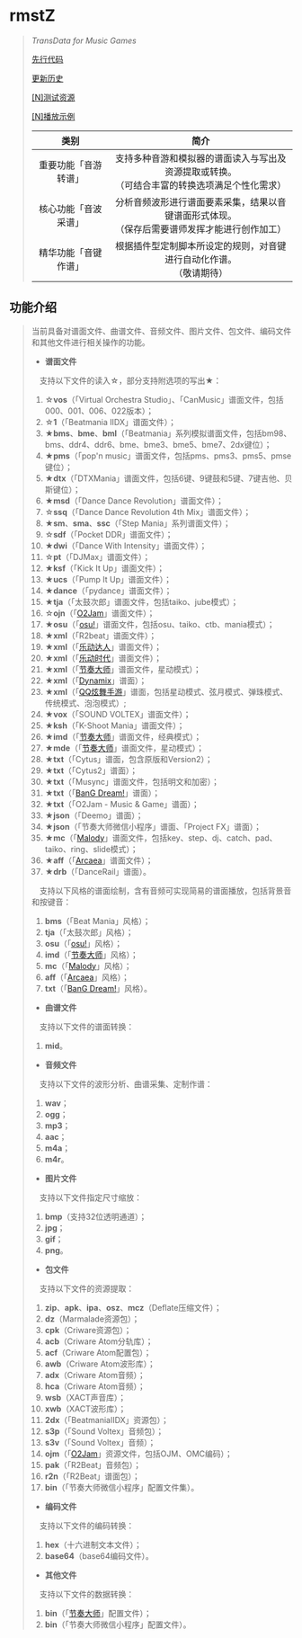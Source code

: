 # rmstZ
>*TransData for Music Games*
>
>[先行代码](EARLYCODE.md)
>
>[更新历史](WHATSNEW.md)
>
>[[N]测试资源](https://www.jianguoyun.com/p/DctV8o4Qitn5Bxi2x-AD)
>
>[[N]播放示例](https://www.jianguoyun.com/p/DYDEAR4Qitn5BxjwtYMD)
> 
> 类别|简介
> :-:|:-:
> 重要功能「音游转谱」|支持多种音游和模拟器的谱面读入与写出及资源提取或转换。<br>（可结合丰富的转换选项满足个性化需求）
> 核心功能「音波采谱」|分析音频波形进行谱面要素采集，结果以音键谱面形式体现。<br>（保存后需要谱师发挥才能进行创作加工）
> 精华功能「音键作谱」|根据插件型定制脚本所设定的规则，对音键进行自动化作谱。<br>（敬请期待）

## 功能介绍
>当前具备对谱面文件、曲谱文件、音频文件、图片文件、包文件、编码文件和其他文件进行相关操作的功能。
>
>* **谱面文件**
>
>　支持以下文件的读入☆，部分支持附选项的写出★：
>1. ☆**vos**（「Virtual Orchestra Studio」、「CanMusic」谱面文件，包括000、001、006、022版本）；
>2. ☆**1**（「Beatmania IIDX」谱面文件）；
>3. ★**bms**、**bme**、**bml**（「Beatmania」系列模拟谱面文件，包括bm98、bms、ddr4、ddr6、bme、bme3、bme5、bme7、2dx键位）；
>4. ★**pms**（「pop'n music」谱面文件，包括pms、pms3、pms5、pmse键位）；
>5. ★**dtx**（「DTXMania」谱面文件，包括6键、9键鼓和5键、7键吉他、贝斯键位）；
>6. ★**msd**（「Dance Dance Revolution」谱面文件）；
>7. ☆**ssq**（「Dance Dance Revolution 4th Mix」谱面文件）；
>8. ★**sm**、**sma**、**ssc**（「Step Mania」系列谱面文件）；
>9. ☆**sdf**（「Pocket DDR」谱面文件）；
>10. ★**dwi**（「Dance With Intensity」谱面文件）；
>11. ☆**pt**（「DJMax」谱面文件）；
>12. ★**ksf**（「Kick It Up」谱面文件）；
>13. ★**ucs**（「Pump It Up」谱面文件）；
>14. ★**dance**（「pydance」谱面文件）；
>15. ★**tja**（「太鼓次郎」谱面文件，包括taiko、jube模式）；
>16. ☆**ojn**（「[O2Jam](http://www.o2jam.com/)」谱面文件）；
>17. ★**osu**（「[osu!](https://osu.ppy.sh/)」谱面文件，包括osu、taiko、ctb、mania模式）；
>18. ★**xml**（「R2beat」谱面文件）；
>19. ★**xml**（「[乐动达人](http://yd2012.redatoms.com/)」谱面文件）；
>20. ★**xml**（「[乐动时代](http://www.ydsd.com/)」谱面文件）；
>21. ★**xml**（「[节奏大师](http://da.qq.com/)」谱面文件，星动模式）；
>22. ★**xml**（「[Dynamix](http://dynamix.c4-cat.com/)」谱面）；
>23. ★**xml**（「[QQ炫舞手游](https://x5m.qq.com/)」谱面，包括星动模式、弦月模式、弹珠模式、传统模式、泡泡模式）;
>24. ★**vox**（「SOUND VOLTEX」谱面文件）；
>25. ★**ksh**（「K-Shoot Mania」谱面文件）；
>26. ★**imd**（「[节奏大师](http://da.qq.com/)」谱面文件，经典模式）；
>27. ★**mde**（「[节奏大师](http://da.qq.com/)」谱面文件，星动模式）；
>28. ★**txt**（「Cytus」谱面，包含原版和Version2）；
>29. ★**txt**（「Cytus2」谱面）；
>30. ★**txt**（「Musync」谱面文件，包括明文和加密）；
>31. ★**txt**（「[BanG Dream!](https://bang-dream.com/)」谱面）；
>32. ★**txt**（「O2Jam - Music & Game」谱面）；
>33. ★**json**（「Deemo」谱面）；
>34. ★**json**（「节奏大师微信小程序」谱面、「Project FX」谱面）；
>35. ★**mc**（「[Malody](http://m.mugzone.net/)」谱面文件，包括key、step、dj、catch、pad、taiko、ring、slide模式）；
>36. ★**aff**（「[Arcaea](https://arcaea.lowiro.com/)」谱面文件）；
>37. ★**drb**（「DanceRail」谱面）。
>
>　支持以下风格的谱面绘制，含有音频可实现简易的谱面播放，包括背景音和按键音：
>1. **bms**（「Beat Mania」风格）；
>2. **tja**（「太鼓次郎」风格）；
>3. **osu**（「[osu!](https://osu.ppy.sh/)」风格）；
>4. **imd**（「[节奏大师](http://da.qq.com/)」风格）；
>5. **mc**（「[Malody](http://m.mugzone.net/)」风格）；
>6. **aff**（「[Arcaea](https://arcaea.lowiro.com/)」风格）；
>7. **txt**（「[BanG Dream!](https://bang-dream.com/)」风格）。
>
>* **曲谱文件**
>
>　支持以下文件的谱面转换：
>1. **mid**。
>
>* **音频文件**
>
>　支持以下文件的波形分析、曲谱采集、定制作谱：
>1. **wav**；
>2. **ogg**；
>3. **mp3**；
>4. **aac**；
>5. **m4a**；
>6. **m4r**。
>
>* **图片文件**
>
>　支持以下文件指定尺寸缩放：
>1. **bmp**（支持32位透明通道）；
>2. **jpg**；
>3. **gif**；
>4. **png**。
>
>* **包文件**
>
>　支持以下文件的资源提取：
>1. **zip**、**apk**、**ipa**、**osz**、**mcz**（Deflate压缩文件）；
>2. **dz**（Marmalade资源包）；
>3. **cpk**（Criware资源包）；
>4. **acb**（Criware Atom分轨库）；
>5. **acf**（Criware Atom配置包）；
>6. **awb**（Criware Atom波形库）；
>7. **adx**（Criware Atom音频）；
>8. **hca**（Criware Atom音频）；
>9. **wsb**（XACT声音库）；
>10. **xwb**（XACT波形库）；
>11. **2dx**（「BeatmaniaIIDX」资源包）；
>12. **s3p**（「Sound Voltex」音频包）；
>13. **s3v**（「Sound Voltex」音频）；
>14. **ojm**（「[O2Jam](http://www.o2jam.com/)」资源文件，包括OJM、OMC编码）；
>15. **pak**（「R2Beat」音频包）；
>16. **r2n**（「R2Beat」谱面包）；
>17. **bin**（「节奏大师微信小程序」配置文件集）。
>
>* **编码文件**
>
>　支持以下文件的编码转换：
>1. **hex**（十六进制文本文件）；
>2. **base64**（base64编码文件）。
>
>* **其他文件**
>
>　支持以下文件的数据转换：
>1. **bin**（「[节奏大师](http://da.qq.com/)」配置文件）；
>2. **bin**（「节奏大师微信小程序」配置文件）。
